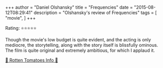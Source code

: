 +++
author = "Daniel Olshansky"
title = "Frequencies"
date = "2015-08-12T08:29:41"
description = "Olshansky's review of Frequencies"
tags = [
    "movie",
]
+++

Rating: ⭐⭐⭐⭐⭐

Though the movie's low budget is quite evident, and the acting is only mediocre, the storytelling, along with the story itself is blissfully ominous. The film is quite original and extremely ambitious, for which I applaud it.

[🍅 Rotten Tomatoes Info 🍅](https://www.rottentomatoes.com//m/frequencies)
